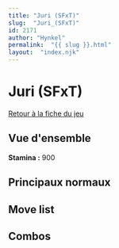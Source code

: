 ```yaml
---
title: "Juri (SFxT)"
slug:  "Juri_(SFxT)"
id: 2171
author: "Hynkel"
permalink:  "{{ slug }}.html"
layout:  "index.njk"
---
```


# Juri (SFxT)

[Retour à la fiche du jeu](Street_Fighter_x_Tekken "wikilink")

## Vue d'ensemble

**Stamina :** 900

## Principaux normaux

## Move list

## Combos
